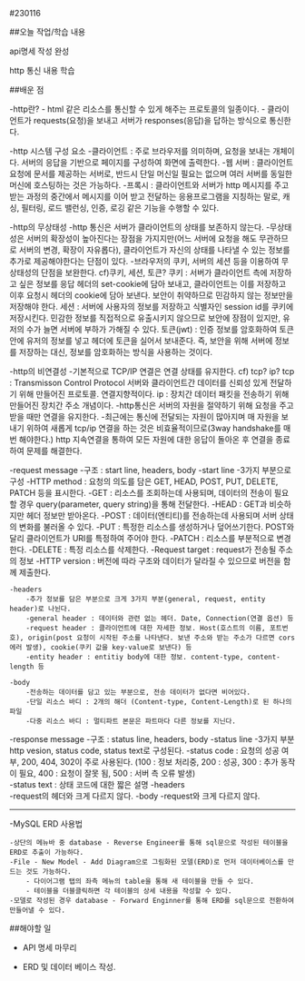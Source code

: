 #230116

##오늘 작업/학습 내용

api명세 작성 완성

http 통신 내용 학습

##배운 점

-http란?
	- html 같은 리소스를 통신할 수 있게 해주는 프로토콜의 일종이다.
	- 클라이언트가 requests(요청)을 보내고 서버가 responses(응답)을 답하는 방식으로 통신한다.

-http 시스템 구성 요소
	-클라이언트 : 주로 브라우저를 의미하며, 요청을 보내는 개체이다. 서버의 응답을 기반으로 페이지를 구성하여 화면에 출력한다.
	-웹 서버 : 클라이언트 요청에 문서를 제공하는 서버로, 반드시 단일 머신일 필요는 없으며 여러 서버를 동일한 머신에 호스팅하는 것은 가능하다.
	-프록시 : 클라이언트와 서버가 http 메시지를 주고 받는 과정의 중간에서 메시지를 이어 받고 전달하는 응용프로그램을 지칭하는 말로, 캐싱, 필터링, 로드 밸런싱, 인증, 로깅 같은 기능을 수행할 수 있다.

-http의 무상태성
	-http 통신은 서버가 클라이언트의 상태를 보존하지 않는다.
	-무상태성은 서버의 확장성이 높아진다는 장점을 가지지만(어느 서버에 요청을 해도 무관하므로 서버의 변경, 확장이 자유롭다), 클라이언트가 자신의 상태를 나타낼 수 있는 정보를 추가로 제공해야한다는 단점이 있다.
	-브라우저의 쿠키, 서버의 세션 등을 이용하여 무상태성의 단점을 보완한다.
		cf)쿠키, 세션, 토큰?
			쿠키 : 서버가 클라이언트 측에 저장하고 싶은 정보를 응답 헤더의 set-cookie에 담아 보내고, 클라이언트는 이를 저장하고 이후 요청시 헤더의 cookie에 담아 보낸다. 보안이 취약하므로 민감하지 않는 정보만을 저장해야 한다.
			세션 : 서버에 사용자의 정보를 저장하고 식별자인 session id를 쿠키에 저장시킨다. 민감한 정보를 직접적으로 유출시키지 않으므로 보안에 장점이 있지만, 유저의 수가 늘면 서버에 부하가 가해질 수 있다.
			토큰(jwt) :  인증 정보를 암호화하여 토큰 안에 유저의 정보를 넣고 헤더에 토큰을 실어서 보내준다. 즉, 보안을 위해 서버에 정보를 저장하는 대신, 정보를 암호화하는 방식을 사용하는 것이다.
				
-http의 비연결성
	-기본적으로 TCP/IP 연결은 연결 상태를 유지한다.
		cf) tcp? ip?
			tcp : Transmisson Control Protocol 서버와 클라이언트간 데이터를 신뢰성 있게 전달하기 위해 만들어진 프로토콜. 연결지향적이다.
			ip : 장치간 데이터 패킷을 전송하기 위해 만들어진 장치간 주소 개념이다. 
	-http통신은 서버의 자원을 절약하기 위해 요청을 주고 받을 때만 연결을 유지한다.
	-최근에는 통신에 전달되는 자원이 많아지며 매 자원을 보내기 위하여 새롭게 tcp/ip 연결을 하는 것은 비효율적이므로(3way handshake를 매번 해야한다.) http 지속연결을 통하여 모든 자원에 대한 응답이 돌아온 후 연결을 종료하여 문제를 해결한다. 

-request message
	-구조 : start line, headers, body
	-start line
		-3가지 부분으로 구성
		-HTTP method : 요청의 의도를 담은 GET, HEAD, POST, PUT, DELETE, PATCH 등을 표시한다.
			-GET : 리소스를 조회하는데 사용되며, 데이터의 전송이 필요할 경우 query(parameter, query string)을 통해 전달한다.
			-HEAD : GET과 비슷하지만 헤더 정보만 받아온다.
			-POST : 데이터(엔티티)를 전송하는데 사용되며 서버 상태의 변화를 불러올 수 있다. 
			-PUT : 특정한 리소스를 생성하거나 덮어쓰기한다. POST와 달리 클라이언트가 URI를 특정하여 주어야 한다.
			-PATCH : 리소스를 부분적으로 변경한다.
			-DELETE : 특정 리소스를 삭제한다.
		-Request target : request가 전송될 주소의 정보
		-HTTP version : 버전에 따라 구조와 데이터가 달라질 수 있으므로 버전을 함께 제출한다.
	
	-headers
		-추가 정보를 담은 부분으로 크게 3가지 부분(general, request, entity header)로 나뉜다.
		-general header : 데이터와 관련 없는 헤더. Date, Connection(연결 옵션) 등
		-request header : 클라이언트에 대한 자세한 정보. Host(호스트의 이름, 포트번호), origin(post 요청이 시작된 주소를 나타낸다. 보낸 주소와 받는 주소가 다르면 cors 에러 발생), cookie(쿠키 값을 key-value로 보낸다) 등
		-entity header : entitiy body에 대한 정보. content-type, content-length 등
	
	-body
		-전송하는 데이터를 담고 있는 부분으로, 전송 데이터가 없다면 비어있다.
		-단일 리소스 바디 : 2개의 해더 (Content-type, Content-Length)로 된 하나의 파일
		-다중 리소스 바디 : 멀티파트 본문은 파트마다 다른 정보를 지닌다.


-response message
	-구조 : status line, headers, body
	-status line
		-3가지 부분 http vesion, status code, status text로 구성된다.
			-status code : 요청의 성공 여부, 200, 404, 302이 주로 사용된다. (100 : 정보 처리중, 200 : 성공, 300 : 추가 동작이 필요, 400 : 요청이 잘못 됨, 500 : 서버 측 오류 발생)	
			-status text : 상태 코드에 대한 짧은 설명
	-headers		
		-request의 헤더와 크게 다르지 않다.
	-body
		-request와 크게 다르지 않다.


---------------------------------------------------------------------------------------

-MySQL ERD 사용법

	-상단의 메뉴바 중 database - Reverse Engineer를 통해 sql문으로 작성된 테이블을 ERD로 추출이 가능하다.
	-File - New Model - Add Diagram으로 그림화된 모델(ERD)로 먼저 데이터베이스를 만드는 것도 가능하다.
		- 다이어그램 탭의 좌측 메뉴의 table을 통해 새 테이블을 만들 수 있다.
		- 테이블을 더블클릭하면 각 테이블의 상세 내용을 작성할 수 있다.
	-모델로 작성된 경우 database - Forward Enginner를 통해 ERD를 sql문으로 전환하여 만들어낼 수 있다.

##해야할 일
- API 명세 마무리

- ERD 및 데이터 베이스 작성.